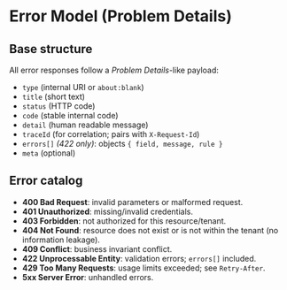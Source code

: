# Error Model (Problem Details)

## Base structure
All error responses follow a *Problem Details*-like payload:
- `type` (internal URI or `about:blank`)
- `title` (short text)
- `status` (HTTP code)
- `code` (stable internal code)
- `detail` (human readable message)
- `traceId` (for correlation; pairs with `X-Request-Id`)
- `errors[]` *(422 only)*: objects `{ field, message, rule }`
- `meta` (optional)

## Error catalog
- **400 Bad Request**: invalid parameters or malformed request.
- **401 Unauthorized**: missing/invalid credentials.
- **403 Forbidden**: not authorized for this resource/tenant.
- **404 Not Found**: resource does not exist or is not within the tenant (no information leakage).
- **409 Conflict**: business invariant conflict.
- **422 Unprocessable Entity**: validation errors; `errors[]` included.
- **429 Too Many Requests**: usage limits exceeded; see `Retry-After`.
- **5xx Server Error**: unhandled errors.